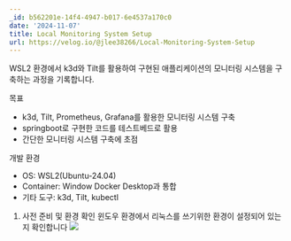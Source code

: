 ```yaml
---
_id: b562201e-14f4-4947-b017-6e4537a170c0
date: '2024-11-07'
title: Local Monitoring System Setup
url: https://velog.io/@jlee38266/Local-Monitoring-System-Setup
---
```


WSL2 환경에서 k3d와 Tilt를 활용하여 구현된 애플리케이션의 모니터링 시스템을 구축하는 과정을 기록합니다.

목표
- k3d, Tilt, Prometheus, Grafana를 활용한 모니터링 시스템 구축
- springboot로 구현한 코드를 테스트베드로 활용
- 간단한 모니터링 시스템 구축에 초점

개발 환경
- OS: WSL2(Ubuntu-24.04)
- Container: Window Docker Desktop과 통합
- 기타 도구: k3d, Tilt, kubectl

1. 사전 준비 및 환경 확인
윈도우 환경에서 리눅스를 쓰기위한 환경이 설정되어 있는지 확인합니다
![](https://velog.velcdn.com/images/jlee38266/post/0e78c2e2-d5eb-4e26-ac12-b7871df18b15/image.png)